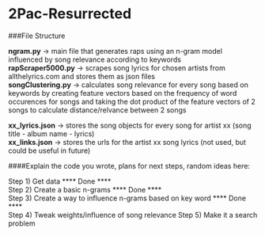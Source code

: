 # 2Pac-Resurrected

###File Structure




<b>ngram.py</b> -> main file that generates raps using an n-gram model influenced by song relevance according to keywords <br>
<b>rapScraper5000.py</b> -> scrapes song lyrics for chosen artists from allthelyrics.com and stores them as json files <br>
<b>songClustering.py</b> -> calculates song relevance for every song based on keywords by creating feature vectors based on the frequency of word occurences for songs and taking the dot product of the feature vectors of 2 songs to calculate distance/relvance between 2 songs <br>

<b>xx_lyrics.json</b> -> stores the song objects for every song for artist xx (song title - album name - lyrics) <br>
<b>xx_links.json</b> -> stores the urls for the artist xx song lyrics (not used, but could be useful in future) <br>





####Explain the code you wrote, plans for next steps, random ideas here:
  
  Step 1) Get data    **** Done **** <br>
  Step 2) Create a basic n-grams  **** Done **** <br>
  Step 3) Create a way to influence n-grams based on key word **** Done **** <br>
  Step 4) Tweak weights/influence of song relevance
  Step 5) Make it a search problem
